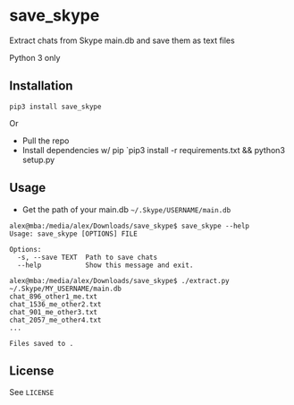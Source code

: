 # save_skype
Extract chats from Skype main.db and save them as text files

Python 3 only

## Installation
`pip3 install save_skype`

Or

- Pull the repo
- Install dependencies w/ pip
`pip3 install -r requirements.txt && python3 setup.py


## Usage
- Get the path of your main.db
`~/.Skype/USERNAME/main.db`

```
alex@mba:/media/alex/Downloads/save_skype$ save_skype --help
Usage: save_skype [OPTIONS] FILE

Options:
  -s, --save TEXT  Path to save chats
  --help           Show this message and exit.

alex@mba:/media/alex/Downloads/save_skype$ ./extract.py ~/.Skype/MY_USERNAME/main.db
chat_896_other1_me.txt
chat_1536_me_other2.txt
chat_901_me_other3.txt
chat_2057_me_other4.txt
...

Files saved to .
```

## License
See `LICENSE`
